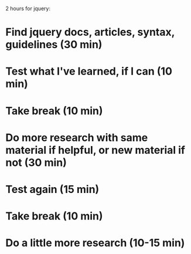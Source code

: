 2 hours for jquery:

# Find jquery docs, articles, syntax, guidelines (30 min)
# Test what I've learned, if I can (10 min)
# Take break (10 min)
# Do more research with same material if helpful, or new material if not (30 min)
# Test again (15 min)
# Take break (10 min)
# Do a little more research (10-15 min)
